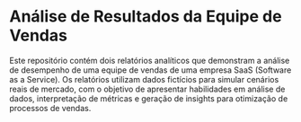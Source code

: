 # Análise de Resultados da Equipe de Vendas

Este repositório contém dois relatórios analíticos que demonstram a análise de desempenho de uma equipe de vendas de uma empresa SaaS (Software as a Service). Os relatórios utilizam dados fictícios para simular cenários reais de mercado, com o objetivo de apresentar habilidades em análise de dados, interpretação de métricas e geração de insights para otimização de processos de vendas.
